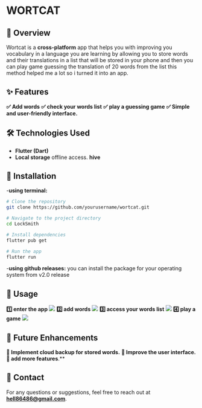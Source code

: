# WORTCAT

## 📌 Overview
Wortcat is a **cross-platform** app that helps you with improving you vocabulary in a language you are learning by allowing you to store words and their translations in a list that will be stored in your phone and then you can play game guessing the translation of 20 words from the list this method helped me a lot so i turned it into an app.

## ✨ Features
**✅ Add words**
**✅ check your words list**
**✅ play a guessing game**
**✅ Simple and user-friendly interface.**

## 🛠️ Technologies Used
- **Flutter (Dart)**
- **Local storage** offline access. **hive**

## 🚀 Installation
-**using terminal:**
```bash
# Clone the repository
git clone https://github.com/yourusername/wortcat.git

# Navigate to the project directory
cd LockSmith

# Install dependencies
flutter pub get

# Run the app
flutter run
```
-**using github releases:**
you can install the package for your operating system from v2.0 release 

## 📖 Usage
**1️⃣ enter the app**
![](./assets/1.png)
**2️⃣ add words**
![](./assets/2.png)
**3️⃣ access your words list**
![](./assets/3.png)
**4️⃣ play a game**
![](./assets/4.png)


## 🔮 Future Enhancements
**🚧 Implement **cloud backup** for stored words.**
**🚧 Improve the **user interface**.**
**🚧 add more features**.**

## 📩 Contact
For any questions or suggestions, feel free to reach out at **hell86486@gmail.com**.
